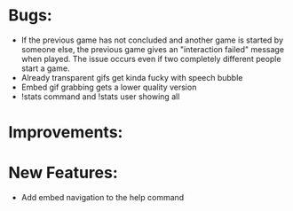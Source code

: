 # Bugs:

- If the previous game has not concluded and another game is started by someone else, the previous game gives an "interaction failed" message when played. The issue occurs even if two completely different people start a game.
- Already transparent gifs get kinda fucky with speech bubble
- Embed gif grabbing gets a lower quality version
- !stats command and !stats user showing all
# Improvements:

# New Features:
- Add embed navigation to the help command  